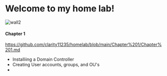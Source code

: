 # Welcome to my home lab!
![wall2](https://github.com/greenseer11235/homelab/assets/143025702/8df06cf8-9fbb-484f-a455-a094f9586474)

#### Chapter 1
https://github.com/clarity11235/homelab/blob/main/Chapter%201/Chapter%201.md

* Installiing a Domain Controller
* Creating User accounts, groups, and OU's
* 
